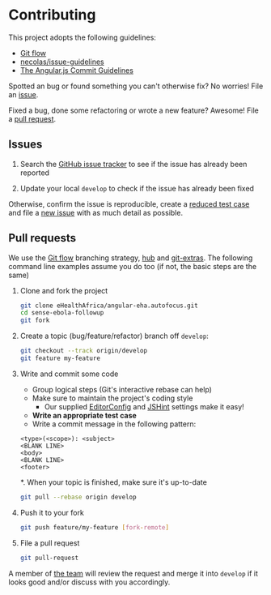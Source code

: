 # Contributing

This project adopts the following guidelines:

* [Git flow][]
* [necolas/issue-guidelines][]
* [The Angular.js Commit Guidelines][angularcommits]

[Git flow]: http://nvie.com/posts/a-successful-git-branching-model/
[necolas/issue-guidelines]: https://github.com/necolas/issue-guidelines/blob/master/CONTRIBUTING.md
[angularcommits]: https://github.com/angular/angular.js/blob/master/CONTRIBUTING.md#commit

Spotted an bug or found something you can't otherwise fix? No worries! File an
[issue](#issues).

Fixed a bug, done some refactoring or wrote a new feature? Awesome! File a
[pull request](#pull-requests).

## Issues

1. Search the [GitHub issue tracker][] to see if the issue has already been
   reported

2. Update your local `develop` to check if the issue has already been fixed

Otherwise, confirm the issue is reproducible, create a [reduced test
case][] and file a [new issue][] with as much detail as possible.

[GitHub issue tracker]: https://github.com/eHealthAfrica/angular-eha.autofocus/search?type=Issues
[reduced test case]: http://css-tricks.com/reduced-test-cases
[new issue]: https://github.com/eHealthAfrica/angular-eha.autofocus/issues/new

## Pull requests

We use the [Git flow][] branching strategy, [hub][] and [git-extras][]. The
following command line examples assume you do too (if not, the basic steps are
the same)

1. Clone and fork the project

    ```bash
    git clone eHealthAfrica/angular-eha.autofocus.git
    cd sense-ebola-followup
    git fork
    ```

2. Create a topic (bug/feature/refactor) branch off `develop`:

    ```bash
    git checkout --track origin/develop
    git feature my-feature
    ```

3. Write and commit some code

    * Group logical steps (Git's interactive rebase can help)
    * Make sure to maintain the project's coding style
        * Our supplied [EditorConfig][] and [JSHint][] settings make it easy!
    * **Write an appropriate test case**
    * Write a commit message in the following pattern:
    ```
    <type>(<scope>): <subject>
    <BLANK LINE>
    <body>
    <BLANK LINE>
    <footer>
    ```

    *. When your topic is finished, make sure it's up-to-date

    ```bash
    git pull --rebase origin develop
    ```

5. Push it to your fork

    ```bash
    git push feature/my-feature [fork-remote]
    ```

6. File a pull request

    ```bash
    git pull-request
    ```

A member of [the team][] will review the request and merge it into `develop` if
it looks good and/or discuss with you accordingly.

[the repo]: https://github.com/eHealthAfrica/angular-eha.autofocus.git
[hub]: http://hub.github.com
[git-extras]: https://github.com/visionmedia/git-extras
[the team]: https://github.com/orgs/eHealthAfrica/teams/lmis
[JSHint]: http://www.jshint.com/about/
[EditorConfig]: http://editorconfig.org

